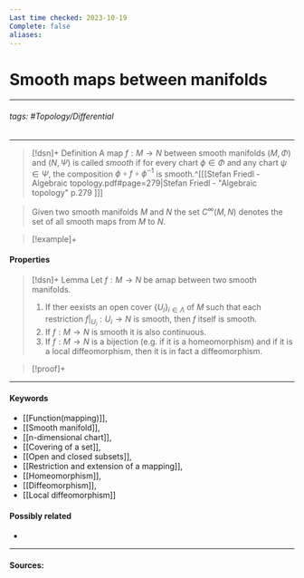 ```yaml
---
Last time checked: 2023-10-19
Complete: false
aliases:
---
```

# Smooth maps between manifolds
***
###### tags: #Topology/Differential 
***
>[!dsn]+ Definition
>A map $f:M\to N$ between smooth manifolds $(M,\Phi)$ and $(N,\Psi)$ is called *smooth* if for every chart $\phi\in\Phi$ and any chart $\psi\in\Psi$, the composition $\phi\circ f\circ\phi^{-1}$ is smooth.^[[[Stefan Friedl - Algebraic topology.pdf#page=279|Stefan Friedl - "Algebraic topology" p.279 ]]]

>Given two smooth manifolds $M$ and $N$ the set $C^{\infty}(M,N)$ denotes the set of all smooth maps from $M$ to $N$.

>[!example]+ 
>

#### Properties 
>[!dsn]+ Lemma
>Let $f:M\to N$ be  amap between two smooth manifolds.
>1. If ther eexists an open cover $\{U_{i}\}_{i\in\Lambda}$ of $M$ such that each restriction $f|_{U_{i}}:U_{i}\to N$ is smooth, then $f$ itself is smooth.
>2. If $f:M\to N$ is smooth it is also continuous.
>3. If $f:M\to N$ is a bijection (e.g. if it is a homeomorphism) and if it is a local diffeomorphism, then it is in fact a diffeomorphism.

>[!proof]+
>

***
#### Keywords
- [[Function(mapping)]],
- [[Smooth manifold]],
- [[n-dimensional chart]],
- [[Covering of a set]],
- [[Open and closed subsets]],
- [[Restriction and extension of a mapping]],
- [[Homeomorphism]],
- [[Diffeomorphism]],
- [[Local diffeomorphism]]
#### Possibly related
- 
***
#### Sources: